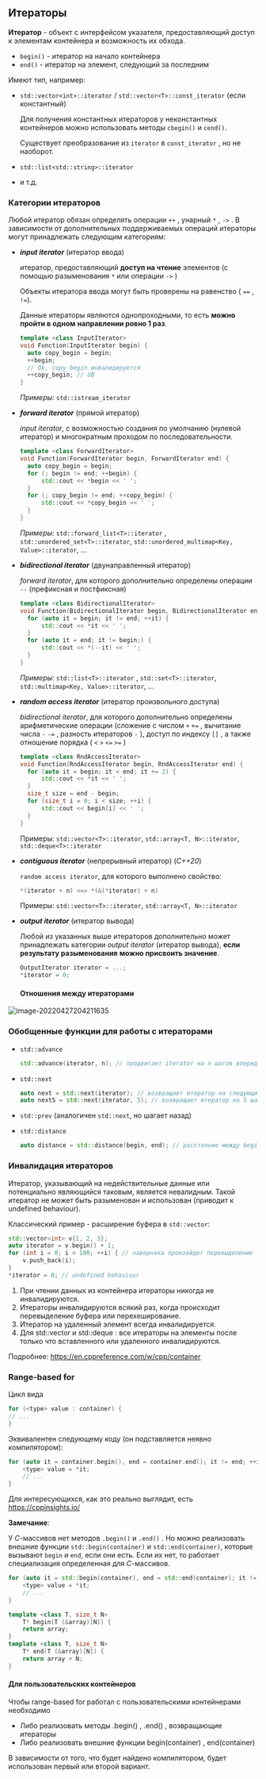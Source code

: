 ## Итераторы

**Итератор** - объект с интерфейсом указателя, предоставляющий доступ к элементам контейнера и возможность их обхода.

* `begin()` - итератор на начало контейнера
* `end()` - итератор на элемент, следующий за последним

Имеют тип, например:

* `std::vector<int>::iterator` / `std::vector<T>::const_iterator` (если константный)

  Для получения константных итераторов у неконстантных контейнеров можно
  использовать методы `cbegin()` и `cend()`.

  Существует преобразование из `iterator` в `const_iterator` , но не наоборот.

* `std::list<std::string>::iterator`

* и т.д.

### Категории итераторов

Любой итератор обязан определять операции `++` , унарный `*` , `->` .
В зависимости от дополнительных поддерживаемых операций итераторы могут
принадлежать следующим категориям:

* ***input iterator*** (итератор ввода)

  итератор, предоставляющий **доступ на чтение**
  элементов (с помощью разыменования `*` или операции `->` )

  Объекты итератора ввода могут быть проверены на равенство ( `==` , `!=`).

  Данные итераторы являются однопроходными, то есть **можно пройти в одном**
  **направлении ровно 1 раз**.

  ```c++
  template <class InputIterator>
  void Function(InputIterator begin) {
  	auto copy_begin = begin;
  	++begin;
  	// Ok, copy_begin инвалидируется
  	++copy_begin; // UB
  }
  ```

  *Примеры:* `std::istream_iterator`

* ***forward iterator*** (прямой итератор)

  *input iterator*, с возможностью создания по
  умолчанию (нулевой итератор) и многократным проходом по последовательности.

  ```c++
  template <class ForwardIterator>
  void Function(ForwardIterator begin, ForwardIterator end) {
  	auto copy_begin = begin;
  	for (; begin != end; ++begin) {
  		std::cout << *begin << ' ';
  	}
  	for (; copy_begin != end; ++copy_begin) {
  		std::cout << *copy_begin << ' ';
  	}
  }
  ```

  *Примеры:* `std::forward_list<T>::iterator` , `std::unordered_set<T>::iterator`,
  `std::unordered_multimap<Key, Value>::iterator`, ...

* ***bidirectional iterator*** (двунаправленный итератор)

  *forward iterator*, для которого дополнительно определены операции `--` (префиксная и постфиксная)

  ```c++
  template <class BidirectionalIterator>
  void Function(BidirectionalIterator begin, BidirectionalIterator end) {
  	for (auto it = begin; it != end; ++it) {
  		std::cout << *it << ' ';
  	}
  	for (auto it = end; it != begin;) {
  		std::cout << *(--it) << ' ';
  	}
  }
  ```

  *Примеры:* `std::list<T>::iterator` , `std::set<T>::iterator`,
  `std::multimap<Key, Value>::iterator`, ...

* ***random access iterator*** (итератор произвольного доступа)

  *bidirectional iterator*, для которого дополнительно определены арифметические операции
  (сложение с числом `+` `+=` , вычитание числа `-` `-=` , разность итераторов `-` ),
  доступ по индексу `[]` , а также отношение порядка ( `<` `>` `<=` `>=` )

  ```c++
  template <class RndAccessIterator>
  void Function(RndAccessIterator begin, RndAccessIterator end) {
  	for (auto it = begin; it < end; it += 2) {
  		std::cout << *it << ' ';
  	}
  	size_t size = end - begin;
  	for (size_t i = 0; i < size; ++i) {
  		std::cout << begin[i] << ' ';
  	}
  }
  ```

  Примеры: `std::vector<T>::iterator`, `std::array<T, N>::iterator`,
  `std::deque<T>::iterator`

* ***contiguous iterator*** (непрерывный итератор) (*C++20*)

  `random access iterator`, для которого выполнено свойство:

  ```c++
  *(iterator + n) <=> *(&(*iterator) + n)
  ```

  Примеры: `std::vector<T>::iterator`, `std::array<T, N>::iterator`

* ***output iterator*** (итератор вывода)

  Любой из указанных выше итераторов дополнительно может принадлежать
  категории *output iterator* (итератор вывода), **если результату разыменования**
  **можно присвоить значение**.

  ```c++
  OutputIterator iterator = ...;
  *iterator = 0;
  ```

  #### Отношения между итераторами

<img src="/home/antivist/.config/Typora/typora-user-images/image-20220427204211635.png" alt="image-20220427204211635" style="zoom:100%;" />

### Обобщенные функции для работы с итераторами

* `std::advance`

  ```c++
  std::advance(iterator, n); // продвигает iterator на n шагов вперед
  ```

* `std::next`

  ```c++
  auto next = std::next(iterator); // возвращает итератор на следующий элемент
  auto next5 = std::next(iterator, 5); // возвращает итератор на 5 шагов вперед
  ```

* `std::prev` (аналогичен `std::next`, но шагает назад)

* `std::distance`

  ```c++
  auto distance = std::distance(begin, end); // расстояние между begin и end
  ```

### Инвалидация итераторов

Итератор, указывающий на недействительные данные или потенциально являющийся таковым, является невалидным. Такой итератор не может быть разыменован и использован (приводит к undefined behaviour).

Классический пример - расширение буфера в `std::vector`:

```c++
std::vector<int> v{1, 2, 3};
auto iterator = v.begin() + 1;
for (int i = 0; i < 100; ++i) { // наверняка произойдет перевыделение
	v.push_back(i);
}
*iterator = 0; // undefined behaviour
```

1. При чтении данных из контейнера итераторы никогда не инвалидируются.
2. Итераторы инвалидируются всякий раз, когда происходит перевыделение
  буфера или перехеширование.
3. Итератор на удаленный элемент всегда инвалидируется.
4. Для std::vector и std::deque : все итераторы на элементы после только
  что вставленного или удаленного инвалидируются.

Подробнее: https://en.cppreference.com/w/cpp/container

### Range-based for

Цикл вида

```c++
for (<type> value : container) {
// ...
}
```

Эквивалентен следующему коду (он подставляется неявно компилятором):

```c++
for (auto it = container.begin(), end = container.end(); it != end; ++it) {
	<type> value = *it;
	// ...
}
```

Для интересующихся, как это реально выглядит, есть https://cppinsights.io/

**Замечание**:

У *C*-массивов нет методов `.begin()` и `.end()` . Но можно реализовать внешние функции `std::begin(container)` и `std::end(container)`, которые вызывают `begin` и `end`, если они есть. Если их нет, то работает специализация определенная для *C*-массивов.

```c++
for (auto it = std::begin(container), end = std::end(container); it != end; ++it) {
	<type> value = *it;
	// ...
}
```

```c++
template <class T, size_t N>
	T* begin(T (&array)[N]) {
	return array;
}
template <class T, size_t N>
	T* end(T (&array)[N]) {
	return array + N;
}
```

#### Для пользовательских контейнеров

Чтобы range-based for работал с пользовательскими контейнерами необходимо

* Либо реализовать методы .begin() , .end() , возвращающие итераторы
* Либо реализовать внешние функции begin(container) , end(container)

В зависимости от того, что будет найдено компилятором, будет использован
первый или второй вариант.
